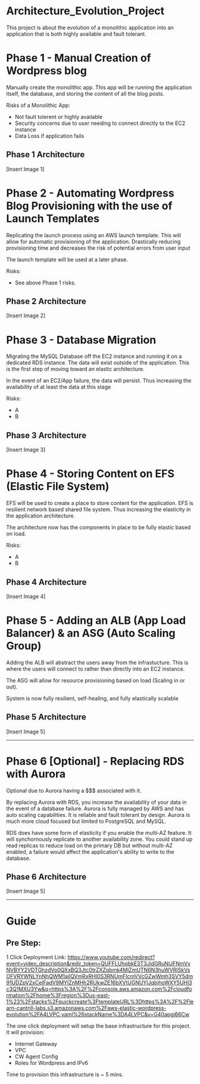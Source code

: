 # Architecture_Evolution_Project

This project is about the evolution of a monolithic application into an application that is both highly available and fault tolerant. 

# Phase 1 - Manual Creation of Wordpress blog
Manually create the monolithic app. This app will be running the application itself, the database, and storing the content of all the blog posts. 

Risks of a Monolithic App:
* Not fault tolerent or highly available
* Security concerns due to user needing to connect directly to the EC2 instance
* Data Loss if application fails

## Phase 1 Architecture
[Insert Image 1]

# Phase 2 - Automating Wordpress Blog Provisioning with the use of Launch Templates
Replicating the launch process using an AWS launch template. This will allow for automatic provisioning of the application. Drastically reducing provisioning time and decreases the risk of potential errors from user input

The launch template will be used at a later phase. 

Risks:
* See above Phase 1 risks. 

## Phase 2 Architecture
[Insert Image 2]

# Phase 3 - Database Migration
Migrating the MySQL Database off the EC2 instance and running it on a dedicated RDS instance. The data will exist outside of the application. This is the first step of moving toward an elastic architecture. 

In the event of an EC2/App failure, the data will persist. Thus increasing the availability of at least the data at  this stage

Risks:
* A
* B

## Phase 3 Architecture
[Insert Image 3]

# Phase 4 - Storing Content on EFS (Elastic File System)
EFS will be used to create a place to store content for the application. EFS is resilient network based shared file system. Thus increasing the elasticity in the application architecture. 

The architecture now has the components in place to be fully elastic based on load. 

Risks:
* A
* B

## Phase 4 Architecture
[Insert Image 4]

# Phase 5 - Adding an ALB (App Load Balancer) & an ASG (Auto Scaling Group)
Adding the ALB will abstract the users away from the infrastucture. This is where the users will connect to rather than directly into an EC2 instance. 

The ASG will allow for resource provisioning based on load (Scaling in or out). 

System is now fully resilient, self-healing, and fully elastically scalable

## Phase 5 Architecture
[Insert Image 5]

---
# Phase 6 [Optional] - Replacing RDS with Aurora
Optional due to Aurora having a $$$ associated with it. 

By replacing Aurora with RDS, you increase the availability of your data in the event of a database failure. Aurora is fully managed by AWS and has auto scaling capabilities. It is reliable and fault tolerant by design. Aurora is much more cloud focused but limited to PostgreSQL and MySQL. 

RDS does have some form of elasticity if you enable the multi-AZ feature. It will synchornously replicate to another availability zone. You could stand up read replicas to reduce load on the primary DB but without multi-AZ enabled, a failure would affect the application's ability to write to the database. 


## Phase 6 Architecture
[Insert Image 5]


---

# Guide 
## Pre Step:

1 Click Deployment Link: https://www.youtube.com/redirect?event=video_description&redir_token=QUFFLUhqbkE3T3JidGRuNlJFNmVvNVBYY2VDTGhzdVo0QXxBQ3Jtc0trZXZqbmk4MlZmUTN6N3huWVRISkVsOFVRYWNLYnNhQWM1ajlQVmRxRHI0S3RNUmFIcmVVcGZwWmh3SVY5dm91UDZpV2xCelFadV9MYlZnMHh2RUkwZE16bXVtUGNUYlJqbjhoWXY5UHl3c3Q1MXU3Yw&q=https%3A%2F%2Fconsole.aws.amazon.com%2Fcloudformation%2Fhome%3Fregion%3Dus-east-1%23%2Fstacks%2Fquickcreate%3FtemplateURL%3Dhttps%3A%2F%2Flearn-cantrill-labs.s3.amazonaws.com%2Faws-elastic-wordpress-evolution%2FA4LVPC.yaml%26stackName%3DA4LVPC&v=G40apgj66Cw

The one click deployment will setup the base infrastructure for this project. It will provision:
* Internet Gateway
* VPC
* CW Agent Config
* Roles for Wordpress and IPv6 

Time to provision this infrastructure is ~ 5 mins. 


